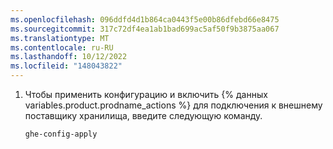 ```yaml
---
ms.openlocfilehash: 096ddfd4d1b864ca0443f5e00b86dfebd66e8475
ms.sourcegitcommit: 317c72df4ea1ab1bad699ac5af50f9b3875aa067
ms.translationtype: MT
ms.contentlocale: ru-RU
ms.lasthandoff: 10/12/2022
ms.locfileid: "148043822"
---
```

1. Чтобы применить конфигурацию и включить {% данных variables.product.prodname_actions %} для подключения к внешнему поставщику хранилища, введите следующую команду.

   ```shell{:copy}
   ghe-config-apply
   ```
